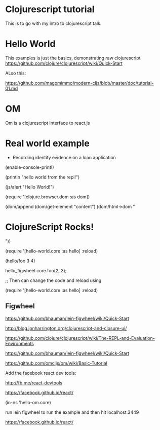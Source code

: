 # Clojurescript tutorial

This is to go with my intro to clojurescript talk.



# Hello World

This examples is just the basics, demonstrating raw clojurescript  https://github.com/clojure/clojurescript/wiki/Quick-Start

ALso this:

https://github.com/magomimmo/modern-cljs/blob/master/doc/tutorial-01.md



# OM

Om is a clojurescript interface to react.js

# Real world example

- Recording identity evidence on a loan application

(enable-console-print!)

(println "hello world from the repl!")

(js/alert "Hello World!")

(require '[clojure.browser.dom :as dom])

(dom/append (dom/get-element "content") (dom/html->dom "<h1>ClojureScript Rocks!</h1>"))


(require '[hello-world.core :as hello] :reload)

(hello/foo 3 4)

hello_figwheel.core.foo(2, 3);

;; Then can change the code and reload using

(require '[hello-world.core :as hello] :reload)

## Figwheel

https://github.com/bhauman/lein-figwheel/wiki/Quick-Start

http://blog.jonharrington.org/clojurescript-and-closure-ui/

https://github.com/clojure/clojurescript/wiki/The-REPL-and-Evaluation-Environments

https://github.com/bhauman/lein-figwheel/wiki/Quick-Start

https://github.com/omcljs/om/wiki/Basic-Tutorial

Add the facebook react dev tools:

http://fb.me/react-devtools

https://facebook.github.io/react/

(in-ns 'hello-om.core)

run lein figwheel to run the example and then hit localhost:3449


https://facebook.github.io/react/
